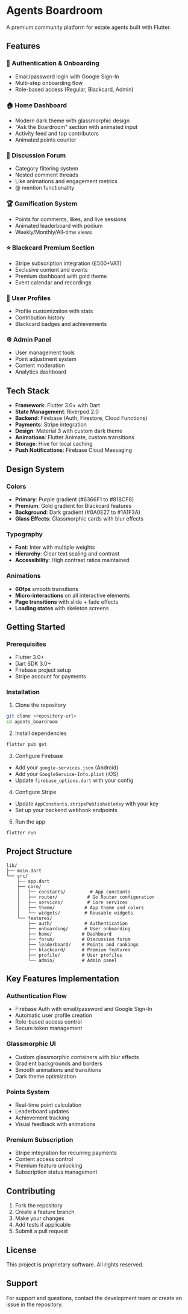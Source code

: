 # Agents Boardroom

A premium community platform for estate agents built with Flutter.

## Features

### 🔐 Authentication & Onboarding
- Email/password login with Google Sign-In
- Multi-step onboarding flow
- Role-based access (Regular, Blackcard, Admin)

### 🏠 Home Dashboard  
- Modern dark theme with glassmorphic design
- "Ask the Boardroom" section with animated input
- Activity feed and top contributors
- Animated points counter

### 💬 Discussion Forum
- Category filtering system
- Nested comment threads
- Like animations and engagement metrics
- @ mention functionality

### 🏆 Gamification System
- Points for comments, likes, and live sessions
- Animated leaderboard with podium
- Weekly/Monthly/All-time views

### ⭐ Blackcard Premium Section
- Stripe subscription integration (£500+VAT)
- Exclusive content and events
- Premium dashboard with gold theme
- Event calendar and recordings

### 👤 User Profiles
- Profile customization with stats
- Contribution history
- Blackcard badges and achievements

### ⚙️ Admin Panel
- User management tools
- Point adjustment system
- Content moderation
- Analytics dashboard

## Tech Stack

- **Framework**: Flutter 3.0+ with Dart
- **State Management**: Riverpod 2.0
- **Backend**: Firebase (Auth, Firestore, Cloud Functions)
- **Payments**: Stripe integration
- **Design**: Material 3 with custom dark theme
- **Animations**: Flutter Animate, custom transitions
- **Storage**: Hive for local caching
- **Push Notifications**: Firebase Cloud Messaging

## Design System

### Colors
- **Primary**: Purple gradient (#6366F1 to #818CF8)
- **Premium**: Gold gradient for Blackcard features
- **Background**: Dark gradient (#0A0E27 to #1A1F3A)
- **Glass Effects**: Glassmorphic cards with blur effects

### Typography
- **Font**: Inter with multiple weights
- **Hierarchy**: Clear text scaling and contrast
- **Accessibility**: High contrast ratios maintained

### Animations
- **60fps** smooth transitions
- **Micro-interactions** on all interactive elements
- **Page transitions** with slide + fade effects
- **Loading states** with skeleton screens

## Getting Started

### Prerequisites
- Flutter 3.0+
- Dart SDK 3.0+
- Firebase project setup
- Stripe account for payments

### Installation

1. Clone the repository
```bash
git clone <repository-url>
cd agents_boardroom
```

2. Install dependencies
```bash
flutter pub get
```

3. Configure Firebase
- Add your `google-services.json` (Android)
- Add your `GoogleService-Info.plist` (iOS)
- Update `firebase_options.dart` with your config

4. Configure Stripe
- Update `AppConstants.stripePublishableKey` with your key
- Set up your backend webhook endpoints

5. Run the app
```bash
flutter run
```

## Project Structure

```
lib/
├── main.dart
└── src/
    ├── app.dart
    ├── core/
    │   ├── constants/         # App constants
    │   ├── router/           # Go Router configuration
    │   ├── services/         # Core services
    │   ├── theme/           # App theme and colors
    │   └── widgets/         # Reusable widgets
    └── features/
        ├── auth/            # Authentication
        ├── onboarding/      # User onboarding
        ├── home/           # Dashboard
        ├── forum/          # Discussion forum
        ├── leaderboard/    # Points and rankings
        ├── blackcard/      # Premium features
        ├── profile/        # User profiles
        └── admin/          # Admin panel
```

## Key Features Implementation

### Authentication Flow
- Firebase Auth with email/password and Google Sign-In
- Automatic user profile creation
- Role-based access control
- Secure token management

### Glassmorphic UI
- Custom glassmorphic containers with blur effects
- Gradient backgrounds and borders
- Smooth animations and transitions
- Dark theme optimization

### Points System
- Real-time point calculation
- Leaderboard updates
- Achievement tracking
- Visual feedback with animations

### Premium Subscription
- Stripe integration for recurring payments
- Content access control
- Premium feature unlocking
- Subscription status management

## Contributing

1. Fork the repository
2. Create a feature branch
3. Make your changes
4. Add tests if applicable
5. Submit a pull request

## License

This project is proprietary software. All rights reserved.

## Support

For support and questions, contact the development team or create an issue in the repository.